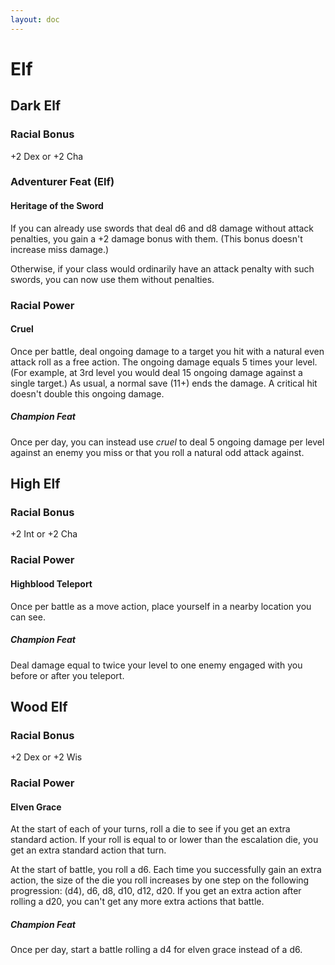 ```yaml
---
layout: doc
---
```

# Elf

## Dark Elf

### Racial Bonus

+2 Dex or +2 Cha

### Adventurer Feat (Elf)

#### Heritage of the Sword

If you can already use swords that deal d6 and d8 damage without attack penalties, you gain a +2 damage bonus with them. (This bonus doesn't increase miss damage.)

Otherwise, if your class would ordinarily have an attack penalty with such swords, you can now use them without penalties.

### Racial Power

#### Cruel

Once per battle, deal ongoing damage to a target you hit with a natural even attack roll as a free action. The ongoing damage equals 5 times your level. (For example, at 3rd level you would deal 15 ongoing damage against a single target.) As usual, a normal save (11+) ends the damage. A critical hit doesn't double this ongoing damage.

##### Champion Feat

Once per day, you can instead use _cruel_ to deal 5 ongoing damage per level against an enemy you miss or that you roll a natural odd attack against.

## High Elf

### Racial Bonus

+2 Int or +2 Cha

### Racial Power

#### Highblood Teleport

Once per battle as a move action, place yourself in a nearby location you can see.

##### Champion Feat

Deal damage equal to twice your level to one enemy engaged with you before or after you teleport.

## Wood Elf

### Racial Bonus

+2 Dex or +2 Wis

### Racial Power

#### Elven Grace

At the start of each of your turns, roll a die to see if you get an extra standard action. If your roll is equal to or lower than the escalation die, you get an extra standard action that turn.

At the start of battle, you roll a d6. Each time you successfully gain an extra action, the size of the die you roll increases by one step on the following progression: (d4), d6, d8, d10, d12, d20. If you get an extra action after rolling a d20, you can't get any more extra actions that battle.

##### Champion Feat

Once per day, start a battle rolling a d4 for elven grace instead of a d6.
